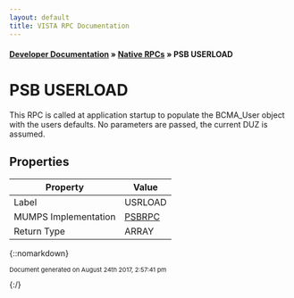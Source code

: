```yaml
---
layout: default
title: VISTA RPC Documentation
---
```


#### [Developer Documentation](../index) &#187; [Native RPCs](TableOfContents) &#187; PSB USERLOAD<br/>
# PSB USERLOAD

This RPC is called at application startup to populate the BCMA_User object with the users defaults.  No parameters are passed, the current DUZ is assumed.

## Properties

Property | Value
--- | ---
Label | USRLOAD
MUMPS Implementation | [PSBRPC](http://code.osehra.org/dox/Routine_PSBRPC_source.html)
Return Type | ARRAY




{::nomarkdown} <br/><p style="font-size: 11px">Document generated on August 24th 2017, 2:57:41 pm</p>{:/}